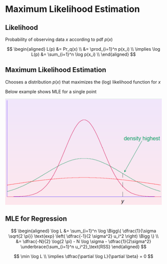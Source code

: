 # Maximum Likelihood Estimation

## Likelihood

Probability of observing data $x$ according to pdf $p(x)$

$$
\begin{aligned}
L(p)
&= Pr_q(x) \\
&= \prod_{i=1}^n p(x_i) \\
\implies \log L(p)
&= \sum_{i=1}^n \log p(x_i) \\
\end{aligned}
$$

## Maximum Likelihood Estimation

Chooses a distribution $p(x)$ that maximizes the (log) likelihood function for $x$

Below example shows MLE for a single point

![image-20240214234007807](./assets/mle.png)

## MLE for Regression

$$
\begin{aligned}
\log L
&= \sum_{i=1}^n \log \Bigg\{
\dfrac{1}{\sigma \sqrt{2 \pi}}
\text{exp} \left(
\dfrac{-1}{2 \sigma^2} u_i^2
\right)
\Bigg \} \\
&= \dfrac{-N}{2} \log(2 \pi) - N \log \sigma - \dfrac{1}{2\sigma^2} \underbrace{\sum_{i=1}^n u_i^2}_\text{RSS}
\end{aligned}
$$

$$
\min \log L \\
\implies \dfrac{\partial \log L}{\partial \beta} = 0
$$

